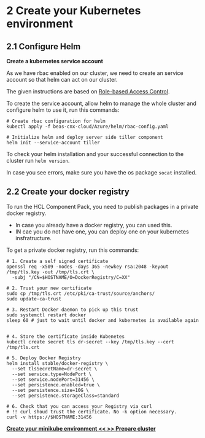 # 2 Create your Kubernetes environment

## 2.1 Configure Helm

**Create a kubernetes service account**

As we have rbac enabled on our cluster, we need to create an service account so that helm can act on our cluster.

The given instructions are based on [Role-based Access Control](https://helm.sh/docs/topics/rbac/).

To create the service account, allow helm to manage the whole cluster and configure helm to use it, run this commands:

```
# Create rbac configuration for helm
kubectl apply -f beas-cnx-cloud/Azure/helm/rbac-config.yaml

# Initialize helm and deploy server side tiller component
helm init --service-account tiller

```

To check your helm installation and your successful connection to the cluster run `helm version`.

In case you see errors, make sure you have the os package `socat` installed.

## 2.2 Create your docker registry

To run the HCL Component Pack, you need to publish packages in a private docker registry. 
- In case you already have a docker registry, you can used this.
- IN cae you do not have one, you can deploy one on your kubernetes insfratructure.

To get a private docker registry, run this commands:

```
# 1. Create a self signed certificate
openssl req -x509 -nodes -days 365 -newkey rsa:2048 -keyout /tmp/tls.key -out /tmp/tls.crt \
  -subj "/CN=$HOSTNAME/O=DockerRegistry/C=XX"

# 2. Trust your new certificate 
sudo cp /tmp/tls.crt /etc/pki/ca-trust/source/anchors/
sudo update-ca-trust

# 3. Restart Docker daemon to pick up this trust
sudo systemctl restart docker
sleep 60 # just to wait until docker and kubernetes is available again


# 4. Store the certificate inside Kubenetes
kubectl create secret tls dr-secret --key /tmp/tls.key --cert /tmp/tls.crt

# 5. Deploy Docker Registry
helm install stable/docker-registry \
  --set tlsSecretName=dr-secret \
  --set service.type=NodePort \
  --set service.nodePort=31456 \
  --set persistence.enabled=true \
  --set persistence.size=10G \
  --set persistence.storageClass=standard 

# 6. Check that you can access your Registry via curl
# !! curl shoud trust the certificate. No -k option necessary.
curl -v https://$HOSTNAME:31456

```


**[Create your minikube environment << ](chapter1.html) [ >> Prepare cluster](chapter3.html)**